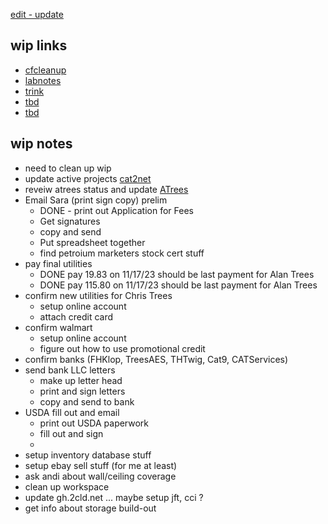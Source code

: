 [edit - update](https://github.com/christrees/wip/edit/main/overview/README.md)

## wip links

- [cfcleanup](../cfcleanup/README.md)
- [labnotes](../labnotes/README.md)
- [trink](../trink/README.md)
- [tbd]()
- [tbd]()

## wip notes
- need to clean up wip
- update active projects [cat2net](https://docs.google.com/spreadsheets/d/1LdyZlFieSd_1APTbG0QahfwZgqBaA9PigO9_5SPSkmk/edit#gid=1059973145)
- reveiw atrees status and update [ATrees](https://docs.google.com/spreadsheets/d/1sVNsv94ElpAdqkYESXIWeJblifBpcVuhkhG20xJYIB0/edit#gid=0)
- Email Sara (print sign copy) prelim
  - DONE - print out Application for Fees
  - Get signatures
  - copy and send
  - Put spreadsheet together
  - find petroium marketers stock cert stuff
- pay final utilities
  - DONE pay 19.83 on 11/17/23 should be last payment for Alan Trees
  - DONE pay 115.80 on 11/17/23 should be last payment for Alan Trees
- confirm new utilities for Chris Trees
  - setup online account
  - attach credit card
- confirm walmart
  - setup online account
  - figure out how to use promotional credit
- confirm banks (FHKlop, TreesAES, THTwig, Cat9, CATServices)
- send bank LLC letters
  - make up letter head
  - print and sign letters
  - copy and send to bank
- USDA fill out and email
  - print out USDA paperwork
  - fill out and sign
  - 
- setup inventory database stuff
- setup ebay sell stuff (for me at least)
- ask andi about wall/ceiling coverage
- clean up workspace
- update gh.2cld.net ... maybe setup jft, cci ?
- get info about storage build-out
